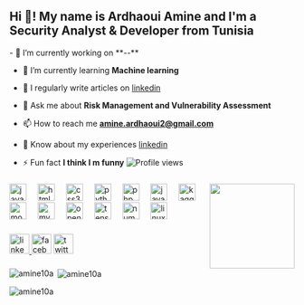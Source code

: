<h2 align="left">Hi 👋! My name is Ardhaoui Amine and I'm a Security Analyst & Developer  from Tunisia</h2>
- 🔭 I’m currently working on **--**

- 🌱 I’m currently learning **Machine learning**

- 📝 I regularly write articles on [linkedin](https://www.linkedin.com/in/ardhaoui-amine-83b242233/)

- 💬 Ask me about **Risk Management and Vulnerability Assessment**

- 📫 How to reach me **amine.ardhaoui2@gmail.com**

- 📄 Know about my experiences [linkedin](https://www.linkedin.com/in/ardhaoui-amine-83b242233/)

- ⚡ Fun fact **I think I m funny**
![Profile views](https://komarev.com/ghpvc/?username=amine10a&color=red)
###

<img align="right" height="150" src="https://media.giphy.com/media/v1.Y2lkPTc5MGI3NjExajE0bDZwdWF1bWJydDdnNjJrbmpldDVnN2Z0ZzYycXdzYTRrcWoweiZlcD12MV9pbnRlcm5hbF9naWZfYnlfaWQmY3Q9Zw/Vl4OUrJVseW94TMvov/giphy.gif"  />

###

<div align="left">
  <img src="https://cdn.jsdelivr.net/gh/devicons/devicon/icons/javascript/javascript-original.svg" height="30" alt="javascript logo"  />
  <img width="12" />
  <img src="https://cdn.jsdelivr.net/gh/devicons/devicon/icons/html5/html5-original.svg" height="30" alt="html5 logo"  />
  <img width="12" />
  <img src="https://cdn.jsdelivr.net/gh/devicons/devicon/icons/css3/css3-original.svg" height="30" alt="css3 logo"  />
  <img width="12" />
  <img src="https://cdn.jsdelivr.net/gh/devicons/devicon/icons/python/python-original.svg" height="30" alt="python logo"  />
  <img width="12" />
  <img src="https://cdn.jsdelivr.net/gh/devicons/devicon/icons/php/php-original.svg" height="30" alt="php logo"  />
  <img width="12" />
  <img src="https://cdn.jsdelivr.net/gh/devicons/devicon/icons/java/java-original-wordmark.svg" height="30" alt="java logo"  />
  <img width="12" />
  <img src="https://cdn.jsdelivr.net/gh/devicons/devicon/icons/kaggle/kaggle-original.svg" height="30" alt="kaggle logo"  />
  <img width="12" />
  <img src="https://cdn.jsdelivr.net/gh/devicons/devicon/icons/mongodb/mongodb-original.svg" height="30" alt="mongodb logo"  />
  <img width="12" />
  <img src="https://cdn.jsdelivr.net/gh/devicons/devicon/icons/mysql/mysql-original.svg" height="30" alt="mysql logo"  />
  <img width="12" />
  <img src="https://cdn.jsdelivr.net/gh/devicons/devicon/icons/opencv/opencv-original.svg" height="30" alt="opencv logo"  />
  <img width="12" />
  <img src="https://cdn.jsdelivr.net/gh/devicons/devicon/icons/tensorflow/tensorflow-original.svg" height="30" alt="tensorflow logo"  />
  <img width="12" />
  <img src="https://cdn.jsdelivr.net/gh/devicons/devicon/icons/numpy/numpy-original.svg" height="30" alt="numpy logo"  />
  <img width="12" />
  <img src="https://cdn.jsdelivr.net/gh/devicons/devicon/icons/linux/linux-original.svg" height="30" alt="linux logo"  />
</div>

###

<div align="left">
  <a href="https://www.linkedin.com/in/ardhaoui-amine-83b242233" target="_blank">
    <img src="https://img.shields.io/static/v1?message=LinkedIn&logo=linkedin&label=&color=0077B5&logoColor=white&labelColor=&style=for-the-badge" height="35" alt="linkedin logo"  />
  </a>
  <img src="https://img.shields.io/static/v1?message=Facebook&logo=facebook&label=&color=1877F2&logoColor=white&labelColor=&style=for-the-badge" height="35" alt="facebook logo"  />
  <a href="https://twitter.com/amine_ardhaoui" target="_blank">
    <img src="https://img.shields.io/static/v1?message=Twitter&logo=twitter&label=&color=1DA1F2&logoColor=white&labelColor=&style=for-the-badge" height="35" alt="twitter logo"  />
  </a>
</div>

###
<p><img align="left" src="https://github-readme-stats.vercel.app/api/top-langs?username=amine10a&show_icons=true&locale=en&layout=compact" alt="amine10a" /></p>

<p>&nbsp;<img align="center" src="https://github-readme-stats.vercel.app/api?username=amine10a&show_icons=true&locale=en" alt="amine10a" /></p>

<p><img align="center" src="https://github-readme-streak-stats.herokuapp.com/?user=amine10a" alt="amine10a" /></p>
